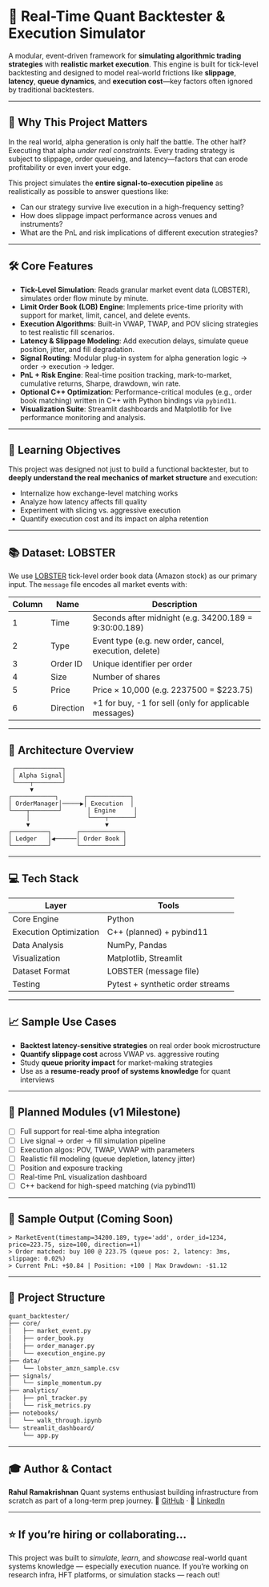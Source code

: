 # 📘 Real-Time Quant Backtester & Execution Simulator

A modular, event-driven framework for **simulating algorithmic trading strategies** with **realistic market execution**. This engine is built for tick-level backtesting and designed to model real-world frictions like **slippage**, **latency**, **queue dynamics**, and **execution cost**—key factors often ignored by traditional backtesters.

---

## 🚀 Why This Project Matters

In the real world, alpha generation is only half the battle. The other half? Executing that alpha *under real constraints*. Every trading strategy is subject to slippage, order queueing, and latency—factors that can erode profitability or even invert your edge.

This project simulates the **entire signal-to-execution pipeline** as realistically as possible to answer questions like:

- Can our strategy survive live execution in a high-frequency setting?
- How does slippage impact performance across venues and instruments?
- What are the PnL and risk implications of different execution strategies?

---

## 🛠️ Core Features

- **Tick-Level Simulation**: Reads granular market event data (LOBSTER), simulates order flow minute by minute.
- **Limit Order Book (LOB) Engine**: Implements price-time priority with support for market, limit, cancel, and delete events.
- **Execution Algorithms**: Built-in VWAP, TWAP, and POV slicing strategies to test realistic fill scenarios.
- **Latency & Slippage Modeling**: Add execution delays, simulate queue position, jitter, and fill degradation.
- **Signal Routing**: Modular plug-in system for alpha generation logic → order → execution → ledger.
- **PnL + Risk Engine**: Real-time position tracking, mark-to-market, cumulative returns, Sharpe, drawdown, win rate.
- **Optional C++ Optimization**: Performance-critical modules (e.g., order book matching) written in C++ with Python bindings via `pybind11`.
- **Visualization Suite**: Streamlit dashboards and Matplotlib for live performance monitoring and analysis.

---

## 🧠 Learning Objectives

This project was designed not just to build a functional backtester, but to **deeply understand the real mechanics of market structure** and execution:

- Internalize how exchange-level matching works
- Analyze how latency affects fill quality
- Experiment with slicing vs. aggressive execution
- Quantify execution cost and its impact on alpha retention

---

## 📚 Dataset: LOBSTER

We use [LOBSTER](https://lobsterdata.com/) tick-level order book data (Amazon stock) as our primary input. The `message` file encodes all market events with:

| Column | Name         | Description                                                |
|--------|--------------|------------------------------------------------------------|
| 1      | Time         | Seconds after midnight (e.g. 34200.189 = 9:30:00.189)     |
| 2      | Type         | Event type (e.g. new order, cancel, execution, delete)     |
| 3      | Order ID     | Unique identifier per order                                |
| 4      | Size         | Number of shares                                           |
| 5      | Price        | Price × 10,000 (e.g. 2237500 = \$223.75)                  |
| 6      | Direction    | +1 for buy, -1 for sell (only for applicable messages)     |

---

## 🧱 Architecture Overview

```text
 ┌─────────────┐
 │ Alpha Signal│
 └────┬────────┘
      ▼
┌────────────┐       ┌────────────┐
│ OrderManager│─────▶│ Execution  │
└────┬────────┘       │ Engine     │
     │                └────┬───────┘
     ▼                     ▼
┌──────────┐       ┌────────────┐
│ Ledger   │◀──────│ Order Book │
└──────────┘       └────────────┘
````

---

## 💻 Tech Stack

| Layer                  | Tools                            |
| ---------------------- | -------------------------------- |
| Core Engine            | Python                           |
| Execution Optimization | C++ (planned) + pybind11         |
| Data Analysis          | NumPy, Pandas                    |
| Visualization          | Matplotlib, Streamlit            |
| Dataset Format         | LOBSTER (message file)           |
| Testing                | Pytest + synthetic order streams |

---

## 📈 Sample Use Cases

* **Backtest latency-sensitive strategies** on real order book microstructure
* **Quantify slippage cost** across VWAP vs. aggressive routing
* Study **queue priority impact** for market-making strategies
* Use as a **resume-ready proof of systems knowledge** for quant interviews

---

## 🔮 Planned Modules (v1 Milestone)

* [ ] Full support for real-time alpha integration
* [ ] Live signal → order → fill simulation pipeline
* [ ] Execution algos: POV, TWAP, VWAP with parameters
* [ ] Realistic fill modeling (queue depletion, latency jitter)
* [ ] Position and exposure tracking
* [ ] Real-time PnL visualization dashboard
* [ ] C++ backend for high-speed matching (via pybind11)

---

## 🧪 Sample Output (Coming Soon)

```text
> MarketEvent(timestamp=34200.189, type='add', order_id=1234, price=223.75, size=100, direction=+1)
> Order matched: buy 100 @ 223.75 (queue pos: 2, latency: 3ms, slippage: 0.02%)
> Current PnL: +$0.84 | Position: +100 | Max Drawdown: -$1.12
```

---

## 📁 Project Structure

```bash
quant_backtester/
├── core/
│   ├── market_event.py
│   ├── order_book.py
│   ├── order_manager.py
│   └── execution_engine.py
├── data/
│   └── lobster_amzn_sample.csv
├── signals/
│   └── simple_momentum.py
├── analytics/
│   ├── pnl_tracker.py
│   └── risk_metrics.py
├── notebooks/
│   └── walk_through.ipynb
└── streamlit_dashboard/
    └── app.py
```

---

## 🎓 Author & Contact

**Rahul Ramakrishnan**
Quant systems enthusiast building infrastructure from scratch as part of a long-term prep journey.
📧 [GitHub](https://github.com/rahulr-1006) · 💼 [LinkedIn](https://www.linkedin.com/in/rahulr-1006)

---

## ⭐️ If you’re hiring or collaborating…

This project was built to *simulate*, *learn*, and *showcase* real-world quant systems knowledge — especially execution nuance. If you’re working on research infra, HFT platforms, or simulation stacks — reach out!


